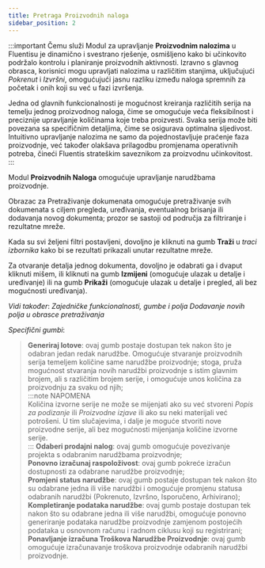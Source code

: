 ```yaml
---
title: Pretraga Proizvodnih naloga 
sidebar_position: 2
---
```


:::important Čemu služi 
Modul za upravljanje **Proizvodnim nalozima** u Fluentisu je dinamično i svestrano rješenje, osmišljeno kako bi učinkovito podržalo kontrolu i planiranje proizvodnih aktivnosti. Izravno s glavnog obrasca, korisnici mogu upravljati nalozima u različitim stanjima, uključujući *Pokrenut* i *Izvršni*, omogućujući jasnu razliku između naloga spremnih za početak i onih koji su već u fazi izvršenja.

Jedna od glavnih funkcionalnosti je mogućnost kreiranja različitih serija na temelju jednog proizvodnog naloga, čime se omogućuje veća fleksibilnost i preciznije upravljanje količinama koje treba proizvesti. Svaka serija može biti povezana sa specifičnim detaljima, čime se osigurava optimalna sljedivost. Intuitivno upravljanje nalozima ne samo da pojednostavljuje praćenje faza proizvodnje, već također olakšava prilagodbu promjenama operativnih potreba, čineći Fluentis strateškim saveznikom za proizvodnu učinkovitost.  
:::

Modul **Proizvodnih Naloga** omogućuje upravljanje narudžbama proizvodnje. 

Obrazac za Pretraživanje dokumenata omogućuje pretraživanje svih dokumenata s ciljem pregleda, uređivanja, eventualnog brisanja ili dodavanja novog dokumenta; prozor se sastoji od područja za filtriranje i rezultatne mreže.

Kada su svi željeni filtri postavljeni, dovoljno je kliknuti na gumb **Traži** u *traci izbornika* kako bi se rezultati prikazali unutar rezultatne mreže.

Za otvaranje detalja jednog dokumenta, dovoljno je odabrati ga i dvaput kliknuti mišem, ili kliknuti na gumb **Izmijeni** (omogućuje ulazak u detalje i uređivanje) ili na gumb **Prikaži** (omogućuje ulazak u detalje i pregled, ali bez mogućnosti uređivanja). 

*Vidi također*:
*Zajedničke funkcionalnosti, gumbe i polja*
*Dodavanje novih polja u obrasce pretraživanja*

*Specifični gumbi*:

> **Generiraj lotove**: ovaj gumb postaje dostupan tek nakon što je odabran jedan redak narudžbe. Omogućuje stvaranje proizvodnih serija temeljem količine same narudžbe proizvodnje; stoga, pruža mogućnost stvaranja novih narudžbi proizvodnje s istim glavnim brojem, ali s različitim brojem serije, i omogućuje unos količina za proizvodnju za svaku od njih;     
:::note NAPOMENA  
Količina izvorne serije ne može se mijenjati ako su već stvoreni *Popis za podizanje* ili *Proizvodne izjave* ili ako su neki materijali već potrošeni. U tim slučajevima, i dalje je moguće stvoriti nove proizvodne serije, ali bez mogućnosti mijenjanja količine izvorne serije.           
:::
> **Odaberi prodajni nalog**: ovaj gumb omogućuje povezivanje projekta s odabranim narudžbama proizvodnje;      
> **Ponovno izračunaj raspoloživost**: ovaj gumb pokreće izračun dostupnosti za odabrane narudžbe proizvodnje;      
> **Promjeni status narudžbe**: ovaj gumb postaje dostupan tek nakon što su odabrane jedna ili više narudžbi i omogućuje promjenu statusa odabranih narudžbi (Pokrenuto, Izvršno, Isporučeno, Arhivirano);       
> **Kompletiranje podataka narudžbe**: ovaj gumb postaje dostupan tek nakon što su odabrane jedna ili više narudžbi, omogućuje ponovno generiranje podataka narudžbe proizvodnje zamjenom postojećih podataka u osnovnom računu i radnom ciklusu koji su registrirani;    
> **Ponavljanje izračuna Troškova Narudžbe Proizvodnje**: ovaj gumb omogućuje izračunavanje troškova proizvodnje odabranih narudžbi proizvodnje.     